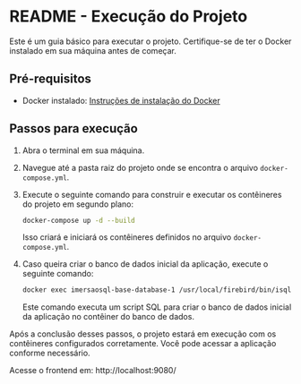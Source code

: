 # README - Execução do Projeto

Este é um guia básico para executar o projeto. Certifique-se de ter o Docker instalado em sua máquina antes de começar.

## Pré-requisitos

- Docker instalado: [Instruções de instalação do Docker](https://docs.docker.com/get-docker/)

## Passos para execução

1. Abra o terminal em sua máquina.
2. Navegue até a pasta raiz do projeto onde se encontra o arquivo `docker-compose.yml`.
3. Execute o seguinte comando para construir e executar os contêineres do projeto em segundo plano:

   ```bash
   docker-compose up -d --build
   ```

   Isso criará e iniciará os contêineres definidos no arquivo `docker-compose.yml`.

4. Caso queira criar o banco de dados inicial da aplicação, execute o seguinte comando:

   ```bash
   docker exec imersaosql-base-database-1 /usr/local/firebird/bin/isql -q -i /tmp/criar_banco.sql
   ```

   Este comando executa um script SQL para criar o banco de dados inicial da aplicação no contêiner do banco de dados.

Após a conclusão desses passos, o projeto estará em execução com os contêineres configurados corretamente. Você pode acessar a aplicação conforme necessário.

Acesse o frontend em: http://localhost:9080/

